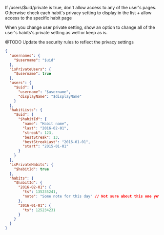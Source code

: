 If /users/$uid/private is true, don't allow access to any of the user's
pages. Otherwise check each habit's privacy setting to display in the
list + allow access to the specific habit page

When you change user private setting, show an option to change all of
the user's habits's private setting as well or keep as is.

@TODO Update the security rules to reflect the privacy settings

``` json
{
  "usernames": {
    "$username": "$uid"
  },
  "isPrivateUsers": {
    "$username": true
  },
  "users": {
    "$uid": {
      "username": "$username",
      "displayName": "$displayName"
    }
  },
  "habitLists": {
    "$uid": {
      "$habitId": {
        "name": "Habit name",
        "last": "2016-02-01",
        "streak": 123,
        "bestStreak": 13,
        "bestStreakLast": "2016-01-01",
        "start": "2015-01-01"
      }
    }
  },
  "isPrivateHabits": {
    "$habitId": true
  },
  "habits": {
    "$habitId": { 
      "2016-02-01": {
        "ts": 135235241,
        "note": "Some note for this day" // Not sure about this one yet
      },
      "2016-01-01": {
        "ts": 125234231
      }
    }
  }
}
``` 
